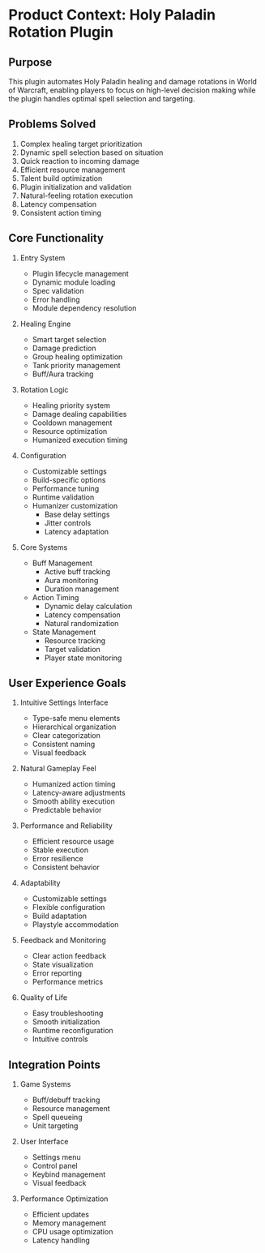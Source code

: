 # Product Context: Holy Paladin Rotation Plugin

## Purpose
This plugin automates Holy Paladin healing and damage rotations in World of Warcraft, enabling players to focus on high-level decision making while the plugin handles optimal spell selection and targeting.

## Problems Solved
1. Complex healing target prioritization
2. Dynamic spell selection based on situation
3. Quick reaction to incoming damage
4. Efficient resource management
5. Talent build optimization
6. Plugin initialization and validation
7. Natural-feeling rotation execution
8. Latency compensation
9. Consistent action timing

## Core Functionality
1. Entry System
   - Plugin lifecycle management
   - Dynamic module loading
   - Spec validation
   - Error handling
   - Module dependency resolution

2. Healing Engine
   - Smart target selection
   - Damage prediction
   - Group healing optimization
   - Tank priority management
   - Buff/Aura tracking

3. Rotation Logic
   - Healing priority system
   - Damage dealing capabilities
   - Cooldown management
   - Resource optimization
   - Humanized execution timing

4. Configuration
   - Customizable settings
   - Build-specific options
   - Performance tuning
   - Runtime validation
   - Humanizer customization
     * Base delay settings
     * Jitter controls
     * Latency adaptation

5. Core Systems
   - Buff Management
     * Active buff tracking
     * Aura monitoring
     * Duration management
   - Action Timing
     * Dynamic delay calculation
     * Latency compensation
     * Natural randomization
   - State Management
     * Resource tracking
     * Target validation
     * Player state monitoring

## User Experience Goals
1. Intuitive Settings Interface
   - Type-safe menu elements
   - Hierarchical organization
   - Clear categorization
   - Consistent naming
   - Visual feedback

2. Natural Gameplay Feel
   - Humanized action timing
   - Latency-aware adjustments
   - Smooth ability execution
   - Predictable behavior

3. Performance and Reliability
   - Efficient resource usage
   - Stable execution
   - Error resilience
   - Consistent behavior

4. Adaptability
   - Customizable settings
   - Flexible configuration
   - Build adaptation
   - Playstyle accommodation

5. Feedback and Monitoring
   - Clear action feedback
   - State visualization
   - Error reporting
   - Performance metrics

6. Quality of Life
   - Easy troubleshooting
   - Smooth initialization
   - Runtime reconfiguration
   - Intuitive controls

## Integration Points
1. Game Systems
   - Buff/debuff tracking
   - Resource management
   - Spell queueing
   - Unit targeting

2. User Interface
   - Settings menu
   - Control panel
   - Keybind management
   - Visual feedback

3. Performance Optimization
   - Efficient updates
   - Memory management
   - CPU usage optimization
   - Latency handling